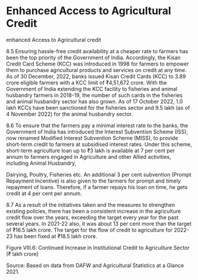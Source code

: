 # Enhanced Access to Agricultural Credit

enhanced Access to Agricultural credit

8.5 Ensuring hassle-free credit availability at a cheaper rate to farmers has been the top priority of the Government of India. Accordingly, the Kisan Credit Card Scheme (KCC) was introduced in 1998 for farmers to empower them to purchase agricultural products and services on credit at any time. As of 30 December, 2022, banks issued Kisan Credit Cards (KCC) to 3.89 crore eligible farmers with a KCC limit of ₹4,51,672 crore. With the Government of India extending the KCC facility to fisheries and animal husbandry farmers in 2018-19, the number of such cards in the fisheries and animal husbandry sector has also grown. As of 17 October 2022, 1.0 lakh KCCs have been sanctioned for the fisheries sector and 9.5 lakh (as of 4 November 2022) for the animal husbandry sector.

8.6 To ensure that the farmers pay a minimal interest rate to the banks, the Government of India  has  introduced  the  Interest  Subvention  Scheme  (ISS),  now  renamed Modified Interest Subvention Scheme (MISS), to provide short-term credit to farmers at subsidised interest rates. Under this scheme, short-term agriculture loan up to ₹3 lakh is available at 7 per cent per annum to  farmers  engaged  in Agriculture  and  other Allied  activities,  including Animal  Husbandry,

Dairying,  Poultry,  Fisheries  etc.  An  additional  3  per  cent  subvention  (Prompt  Repayment Incentive) is also given to the farmers for prompt and timely repayment of loans. Therefore, if a farmer repays his loan on time, he gets credit at 4 per cent per annum.

8.7 As a result of the initiatives taken and the measures to strengthen existing policies, there has been a consistent increase in the agriculture credit flow over the years, exceeding the target every year for the past several years. In 2021-22 also, it was about 13 per cent more than the target of ₹16.5 lakh crore. The target for the flow of credit to agriculture for 2022-23 has been fixed at ₹18.5 lakh crore.

Figure VIII.6: Continued Increase in Institutional Credit to Agriculture Sector (₹ lakh crore)

<!-- image -->

Source: Based on data from DAFW and Agricultural Statistics at a Glance 2021.

##